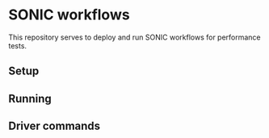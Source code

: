 # SONIC workflows

This repository serves to deploy and run SONIC workflows for performance tests.

## Setup

## Running

## Driver commands
